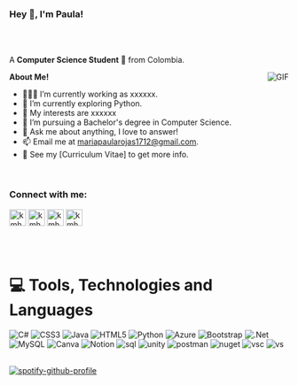 
<h3 title="hehehe"> Hey 👋, I'm Paula!</h3>


<br />
<br />

A **Computer Science Student** 🚀 from Colombia.


  <img align="right" alt="GIF" src="https://i.pinimg.com/originals/e4/26/70/e426702edf874b181aced1e2fa5c6cde.gif" />

**About Me!**

- 👨🏽‍💻 I’m currently working as xxxxxx.
- 🌱 I’m currently exploring Python. 
- 🤔 My interests are xxxxxx
- 💼 I’m pursuing a Bachelor's degree in Computer Science.
- 💬 Ask me about anything, I love to answer!
- 📫 Email me at [mariapaularojas1712@gmail.com](mailto:mariapaularojas1712@gmail.com).
- 📝 See my [Curriculum Vitae] to get more info.


<br>
<!-- Connect with me -->
<h3 align="left">Connect with me:</h3>
<p align="left">

  
  
  
<a href="https://twitter.com/kmhmubin" target="blank"><img align="center" src="https://github.com/kmhmubin/kmhmubin/blob/master/assets/twitter.svg" alt="kmhmubin" height="30" width="30" /></a>
<a href="https://linkedin.com/in/kmhmubin" target="blank"><img align="center" src="https://github.com/kmhmubin/kmhmubin/blob/master/assets/linkedin.svg" alt="kmhmubin" height="30" width="30" /></a>
<a href="https://fb.com/kmhmubin" target="blank"><img align="center" src="https://github.com/kmhmubin/kmhmubin/blob/master/assets/facebook.svg" alt="kmhmubin" height="30" width="30" /></a>
<a href="https://instagram.com/kmhmubin" target="blank"><img align="center" src="https://github.com/kmhmubin/kmhmubin/blob/master/assets/instagram.svg" alt="kmhmubin" height="30" width="30" /></a>
</p>

<br>
<br>


# 💻 Tools, Technologies and Languages
![C#](https://img.shields.io/badge/c%23-%23239120.svg?style=for-the-badge&logo=c-sharp&logoColor=white) ![CSS3](https://img.shields.io/badge/css3-%231572B6.svg?style=for-the-badge&logo=css3&logoColor=white) ![Java](https://img.shields.io/badge/java-%23ED8B00.svg?style=for-the-badge&logo=java&logoColor=white) ![HTML5](https://img.shields.io/badge/html5-%23E34F26.svg?style=for-the-badge&logo=html5&logoColor=white) ![Python](https://img.shields.io/badge/python-3670A0?style=for-the-badge&logo=python&logoColor=ffdd54) ![Azure](https://img.shields.io/badge/azure-%230072C6.svg?style=for-the-badge&logo=azure-devops&logoColor=white) ![Bootstrap](https://img.shields.io/badge/bootstrap-%23563D7C.svg?style=for-the-badge&logo=bootstrap&logoColor=white) ![.Net](https://img.shields.io/badge/.NET-5C2D91?style=for-the-badge&logo=.net&logoColor=white) ![MySQL](https://img.shields.io/badge/mysql-%2300f.svg?style=for-the-badge&logo=mysql&logoColor=white) ![Canva](https://img.shields.io/badge/Canva-%2300C4CC.svg?style=for-the-badge&logo=Canva&logoColor=white) ![Notion](https://img.shields.io/badge/Notion-%23000000.svg?style=for-the-badge&logo=notion&logoColor=white) ![sql](https://img.shields.io/badge/Microsoft%20SQL%20Server-CC2927?style=for-the-badge&logo=microsoft%20sql%20server&logoColor=white) ![unity](https://img.shields.io/badge/Unity-100000?style=for-the-badge&logo=unity&logoColor=white) ![postman](https://img.shields.io/badge/Postman-FF6C37?style=for-the-badge&logo=Postman&logoColor=white) ![nuget](https://img.shields.io/badge/NuGet-004880?style=for-the-badge&logo=nuget&logoColor=white) ![vsc](https://img.shields.io/badge/Visual_Studio-5C2D91?style=for-the-badge&logo=visual%20studio&logoColor=white) ![vs](https://img.shields.io/badge/VSCode-0078D4?style=for-the-badge&logo=visual%20studio%20code&logoColor=white)
<br>
<br>

[![spotify-github-profile](https://spotify-github-profile.vercel.app/api/view?uid=ex03lgmtes4ht9kpx8xh1i995&cover_image=true&theme=default&show_offline=false&background_color=121212&interchange=false)](https://github.com/kittinan/spotify-github-profile)
